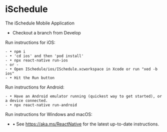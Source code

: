 # iSchedule
 The iSchedule Mobile Application
 
 - Checkout a branch from Develop
 
 Run instructions for iOS:
 
    - • npm i
    - • 'cd ios' and then 'pod install' 
    - • npx react-native run-ios
    - or -
    - • Open ISchedule/ios/ISchedule.xcworkspace in Xcode or run "xed -b ios"
    - • Hit the Run button

  Run instructions for Android:
  
    - • Have an Android emulator running (quickest way to get started), or a device connected.
    - • npx react-native run-android

  Run instructions for Windows and macOS:
  
   - • See https://aka.ms/ReactNative for the latest up-to-date instructions.
